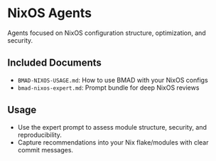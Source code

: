 # NixOS Agents

Agents focused on NixOS configuration structure, optimization, and security.

## Included Documents
- `BMAD-NIXOS-USAGE.md`: How to use BMAD with your NixOS configs
- `bmad-nixos-expert.md`: Prompt bundle for deep NixOS reviews

## Usage
- Use the expert prompt to assess module structure, security, and reproducibility.
- Capture recommendations into your Nix flake/modules with clear commit messages.
